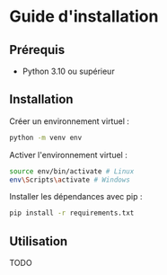 # Guide d'installation

## Prérequis

- Python 3.10 ou supérieur

## Installation

Créer un environnement virtuel :

```bash
python -m venv env
```

Activer l'environnement virtuel :

```bash
source env/bin/activate # Linux
env\Scripts\activate # Windows
```

Installer les dépendances avec pip :

```bash
pip install -r requirements.txt
```

## Utilisation

TODO

